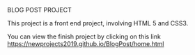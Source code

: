 BLOG POST PROJECT

This project is a front end project, involving HTML 5 and CSS3.

You can view the finish project by clicking on this link https://newprojects2019.github.io/BlogPost/home.html
